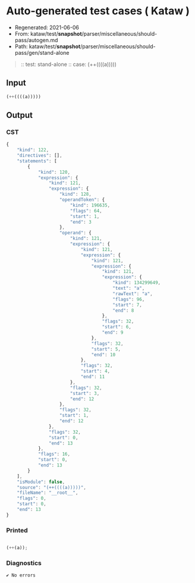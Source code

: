 # Auto-generated test cases ( Kataw )
- Regenerated: 2021-06-06
- From: kataw/test/__snapshot__/parser/miscellaneous/should-pass/autogen.md
- Path: kataw/test/__snapshot__/parser/miscellaneous/should-pass/gen/stand-alone
> :: test: stand-alone
> :: case: (++((((a)))))
## Input

`````js
(++((((a)))))
`````
## Output

### CST

```javascript
{
    "kind": 122,
    "directives": [],
    "statements": [
        {
            "kind": 120,
            "expression": {
                "kind": 121,
                "expression": {
                    "kind": 128,
                    "operandToken": {
                        "kind": 196635,
                        "flags": 64,
                        "start": 1,
                        "end": 3
                    },
                    "operand": {
                        "kind": 121,
                        "expression": {
                            "kind": 121,
                            "expression": {
                                "kind": 121,
                                "expression": {
                                    "kind": 121,
                                    "expression": {
                                        "kind": 134299649,
                                        "text": "a",
                                        "rawText": "a",
                                        "flags": 96,
                                        "start": 7,
                                        "end": 8
                                    },
                                    "flags": 32,
                                    "start": 6,
                                    "end": 9
                                },
                                "flags": 32,
                                "start": 5,
                                "end": 10
                            },
                            "flags": 32,
                            "start": 4,
                            "end": 11
                        },
                        "flags": 32,
                        "start": 3,
                        "end": 12
                    },
                    "flags": 32,
                    "start": 1,
                    "end": 12
                },
                "flags": 32,
                "start": 0,
                "end": 13
            },
            "flags": 16,
            "start": 0,
            "end": 13
        }
    ],
    "isModule": false,
    "source": "(++((((a)))))",
    "fileName": "__root__",
    "flags": 0,
    "start": 0,
    "end": 13
}
```

### Printed

```javascript

(++(a));
```

### Diagnostics

```javascript
✔ No errors
```

